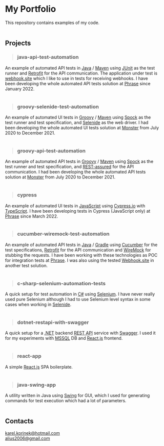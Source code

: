 # **My Portfolio**

This repository contains examples of my code.
<br />
<br />

## **Projects**

> ### **java-api-test-automation**
An example of automated API tests in <a href='https://www.java.com/'>Java</a> / <a href='https://maven.apache.org/'>Maven</a> using <a href="https://junit.org/">JUnit</a> as the test runner and <a href="https://square.github.io/retrofit/">Retrofit</a> for the API communication. The application under test is <a href="https://webhook.site/">webhook.site</a> which I like to use in tests for receiving webhooks. I have been developing the whole automated API tests solution at <a href="https://phrase.com/">Phrase</a> since January 2022.
<br />
<br />


> ### **groovy-selenide-test-automation**
An example of automated UI tests in <a href='https://groovy-lang.org/'>Groovy</a> / <a href='https://maven.apache.org/'>Maven</a> using <a href='https://spockframework.org/spock/docs/2.3/introduction.html'>Spock</a> as the test runner and test specification, and <a href='https://selenide.org/'>Selenide</a> as the web driver. I had been developing the whole automated UI tests solution at <a href='https://www.monster.com/'>Monster</a> from July 2020 to December 2021.
<br />
<br />


> ### **groovy-api-test-automation**
An example of automated API tests in <a href='https://groovy-lang.org/'>Groovy</a> / <a href='https://maven.apache.org/'>Maven</a> using <a href='https://spockframework.org/spock/docs/2.3/introduction.html'>Spock</a> as the test runner and test specification, and <a href='https://rest-assured.io/'>REST-assured</a> for the API communication. I had been developing the whole automated API tests solution at <a href='https://www.monster.com/'>Monster</a> from July 2020 to December 2021.
<br />
<br />


> ### **cypress**
An example of automated UI tests in <a href="https://www.javascript.com/">JavaScript</a> using <a href='https://docs.cypress.io/guides/overview/why-cypress'>Cypress.io</a> with <a href='https://www.typescriptlang.org/'>TypeScript</a>. I have been developing tests in Cypress (JavaScript only) at <a href='https://phrase.com/'>Phrase</a> since March 2022.
<br />
<br />


> ### **cucumber-wiremock-test-automation**
An example of automated API tests in <a href='https://www.java.com/'>Java</a> / <a href='https://gradle.org/'>Gradle</a> using <a href='https://cucumber.io/'>Cucumber</a> for the test specifications, <a href='https://square.github.io/retrofit/'>Retrofit</a> for the API communication and <a href='https://wiremock.org/'>WireMock</a> for stubbing the requests. I have been working with these technologies as POC for integration tests at <a href='https://phrase.com/'>Phrase</a>. I was also using the tested <a href='https://webhook.site/'>Webhook.site</a> in another test solution.
<br />
<br />


> ### **c-sharp-selenium-automation-tests**
A quick setup for test automation in <a href='https://learn.microsoft.com/en-us/dotnet/csharp/'>C#</a> using <a href='https://www.selenium.dev/documentation/'>Selenium</a>. I have never really used pure Selenium although I had to use Selenium level syntax in some cases when working in <a href='https://selenide.org/'>Selenide</a>.
<br />
<br />


> ### **dotnet-restapi-with-swagger**
A quick setup for a <a href='https://dotnet.microsoft.com/'>.NET</a> backend <a href='https://restfulapi.net/'>REST API</a> service with <a href='https://swagger.io/'>Swagger</a>. I used it for my experiments with <a href='https://www.microsoft.com/en-us/sql-server/sql-server-downloads'>MSSQL</a> DB and <a href='https://reactjs.org/'>React.js</a> frontend.
<br />
<br />


> ### **react-app**
A simple <a href='https://reactjs.org/'>React.js</a> SPA boilerplate.
<br />
<br />


> ### **java-swing-app**
A utility written in Java using <a href='https://docs.oracle.com/javase/tutorial/uiswing/'>Swing</a> for GUI, which I used for generating commands for test execution which had a lot of parameters.
<br />
<br />


## **Contacts**
karel.korinek@hotmail.com <br />
alius2006@gmail.com